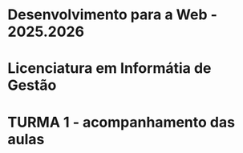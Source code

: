 # Desenvolvimento para a Web - 2025.2026

# Licenciatura em Informátia de Gestão

# TURMA 1 - acompanhamento das aulas
